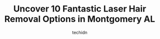---
layout: ampstory
image: https://i0.wp.com/www.depkes.org/wp-content/uploads/2023/06/laser-hair-removal-0-in-montgomery-al-1685869149.jpeg?resize=640,853
author: techidn
featured: false
description: Discover the impressive array of Laser Hair Removal options in Montgomery AL, where you can find 10 of the largest Laser Hair Removal establishments in the area. From renowned classics to hi
title: Uncover 10 Fantastic Laser Hair Removal Options in Montgomery AL
cover:
   title: Uncover 10 Fantastic Laser Hair Removal Options in Montgomery AL
   subtitle: Rickpate
   background: https://www.depkes.org/wp-content/uploads/2023/06/laser-hair-removal-0-in-montgomery-al-1685869149.jpeg

pages: 
 - layout: thirds
   top: <h1>#1 River Region Dermatology and Laser</h1>
   bottom: "<p>Dr. Love was so careful to listen to my every need. I had the opportunity to have a phone appointment. She even offered to mail my meds or I could just pick them up. She </p>"
   background: https://www.depkes.org/wp-content/uploads/2023/06/laser-hair-removal-1-in-montgomery-al-1685869150.jpeg
   backgroundblur: true
 - layout: thirds
   top: <h1>#2 Brazils Waxing Center</h1>
   bottom: "<p>Today was my first visit here and I enjoyed it son so walked in. It was very clean and organized.I was greeted right away and the guy at the front desk was nice. My wax t</p>"
   background: https://www.depkes.org/wp-content/uploads/2023/06/laser-hair-removal-2-in-montgomery-al-1685869150.jpeg
   cta:
      link: https://www.depkes.org/blog/uncover-10-fantastic-laser-hair-removal-options-in-montgomery-al/
      text: Uncover 10 Fantastic Laser Hair Removal Options in Montgomery AL
 - layout: thirds
   top: <h1>#3 Herron Dermatology and Laser</h1>
   bottom: "<p>7260 Halcyon Summit Dr, Montgomery, AL 36117, United States</p>"
   background: https://www.depkes.org/wp-content/uploads/2023/06/laser-hair-removal-3-in-montgomery-al-1685869151.jpeg
   cta:
      link: https://www.depkes.org/blog/uncover-10-fantastic-laser-hair-removal-options-in-montgomery-al/
      text: Uncover 10 Fantastic Laser Hair Removal Options in Montgomery AL
 - layout: thirds
   top: <h1>#4 Aesthetica Montgomery</h1>
   bottom: "<p>1335 Old Oak Pl, Montgomery, AL 36117, United States</p>"
   background: https://images.unsplash.com/photo-1547366785-564103df7e13?ixlib=rb-4.0.3&ixid=MnwxMjA3fDB8MHxwaG90by1wYWdlfHx8fGVufDB8fHx8&auto=format&fit=crop&w=640&h=853&q=80
   cta:
      link: https://www.depkes.org/blog/uncover-10-fantastic-laser-hair-removal-options-in-montgomery-al/
      text: Uncover 10 Fantastic Laser Hair Removal Options in Montgomery AL
 - layout: thirds
   top: <h1>#5 Sugar Me Smooth MGM</h1>
   bottom: "<p>5295 Vaughn Rd, Montgomery, AL 36116, United States</p>"
   background: https://images.unsplash.com/photo-1608411404720-c8f0417bcdba?ixlib=rb-4.0.3&ixid=MnwxMjA3fDB8MHxwaG90by1wYWdlfHx8fGVufDB8fHx8&auto=format&fit=crop&w=640&h=853&q=80
   cta:
      link: https://www.depkes.org/blog/uncover-10-fantastic-laser-hair-removal-options-in-montgomery-al/
      text: Uncover 10 Fantastic Laser Hair Removal Options in Montgomery AL
 - layout: thirds
   top: <h1>#6 Sweet Esthetics</h1>
   bottom: "<p>8449 Crossland Loop Suite 104, Montgomery, AL 36117, United States</p>"
   background: https://images.unsplash.com/photo-1552083974-186346191183?ixlib=rb-4.0.3&ixid=MnwxMjA3fDB8MHxwaG90by1wYWdlfHx8fGVufDB8fHx8&auto=format&fit=crop&w=640&h=853&q=80
   cta:
      link: https://www.depkes.org/blog/uncover-10-fantastic-laser-hair-removal-options-in-montgomery-al/
      text: Uncover 10 Fantastic Laser Hair Removal Options in Montgomery AL
 - layout: thirds
   top: <h1>#7 Lawson Aesthetics & Medspa</h1>
   bottom: "<p>8416 Crossland Loop, Montgomery, AL 36117, United States</p>"
   background: https://images.unsplash.com/photo-1533998839656-76f5e4b2bccb?ixlib=rb-4.0.3&ixid=MnwxMjA3fDB8MHxwaG90by1wYWdlfHx8fGVufDB8fHx8&auto=format&fit=crop&w=640&h=853&q=80
   cta:
      link: https://www.depkes.org/blog/uncover-10-fantastic-laser-hair-removal-options-in-montgomery-al/
      text: Uncover 10 Fantastic Laser Hair Removal Options in Montgomery AL
 - layout: thirds
   middle: Continue reading...
   background: https://images.unsplash.com/photo-1527067829737-402993088e6b?ixlib=rb-4.0.3&ixid=MnwxMjA3fDB8MHxwaG90by1wYWdlfHx8fGVufDB8fHx8&auto=format&fit=crop&w=640&h=853&q=80
   cta:
      link: https://www.depkes.org/blog/uncover-10-fantastic-laser-hair-removal-options-in-montgomery-al/
      text: Uncover 10 Fantastic Laser Hair Removal Options in Montgomery AL
      
---